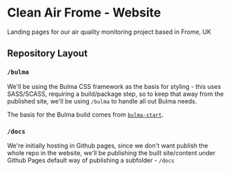 # Clean Air Frome - Website
Landing pages for our air quality monitoring project based in Frome, UK


## Repository Layout

### `/bulma`
We'll be using the Bulma CSS framework as the basis for styling - this uses SASS/SCASS, requiring a build/package step, so to keep that away from the published site, we'll be using `/bulma` to handle all out Bulma needs.

The basis for the Bulma build comes from [`bulma-start`](https://github.com/jgthms/bulma-start).

### `/docs`
We're initially hosting in Github pages, since we don't want publish the whole repo in the website, we'll be publishing the built site/content under Github Pages default way of publishing a subfolder - `/docs`